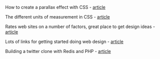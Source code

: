 How to create a parallax effect with CSS - [article](http://blog.keithclark.co.uk/pure-css-parallax-websites/)

The different units of measurement in CSS - [article](http://css-tricks.com/the-lengths-of-css/)

Rates web sites on a number of factors, great place to get design ideas - [article](http://www.awwwards.com/)

Lots of links for getting started doing web design - [article](http://mashable.com/2010/07/23/web-design-resources-beginners/)

Building a twitter clone with Redis and PHP - [article](http://redis.io/topics/twitter-clone)
